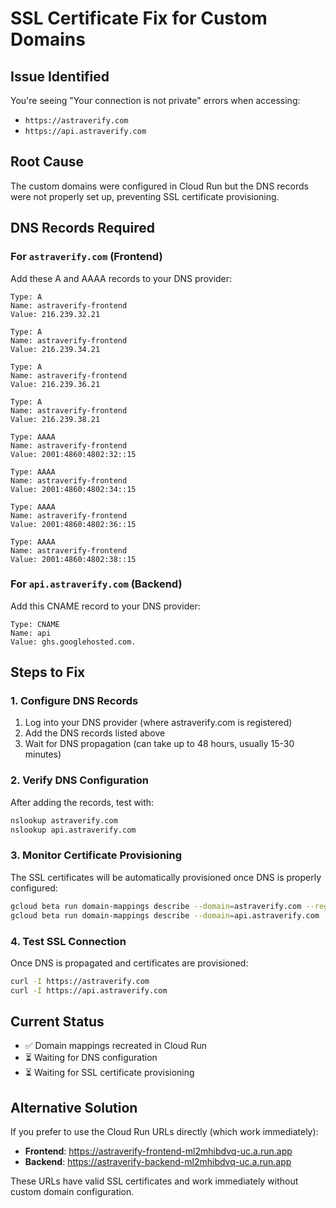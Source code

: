 # SSL Certificate Fix for Custom Domains

## Issue Identified
You're seeing "Your connection is not private" errors when accessing:
- `https://astraverify.com`
- `https://api.astraverify.com`

## Root Cause
The custom domains were configured in Cloud Run but the DNS records were not properly set up, preventing SSL certificate provisioning.

## DNS Records Required

### For `astraverify.com` (Frontend)
Add these A and AAAA records to your DNS provider:

```
Type: A
Name: astraverify-frontend
Value: 216.239.32.21

Type: A
Name: astraverify-frontend
Value: 216.239.34.21

Type: A
Name: astraverify-frontend
Value: 216.239.36.21

Type: A
Name: astraverify-frontend
Value: 216.239.38.21

Type: AAAA
Name: astraverify-frontend
Value: 2001:4860:4802:32::15

Type: AAAA
Name: astraverify-frontend
Value: 2001:4860:4802:34::15

Type: AAAA
Name: astraverify-frontend
Value: 2001:4860:4802:36::15

Type: AAAA
Name: astraverify-frontend
Value: 2001:4860:4802:38::15
```

### For `api.astraverify.com` (Backend)
Add this CNAME record to your DNS provider:

```
Type: CNAME
Name: api
Value: ghs.googlehosted.com.
```

## Steps to Fix

### 1. Configure DNS Records
1. Log into your DNS provider (where astraverify.com is registered)
2. Add the DNS records listed above
3. Wait for DNS propagation (can take up to 48 hours, usually 15-30 minutes)

### 2. Verify DNS Configuration
After adding the records, test with:
```bash
nslookup astraverify.com
nslookup api.astraverify.com
```

### 3. Monitor Certificate Provisioning
The SSL certificates will be automatically provisioned once DNS is properly configured:
```bash
gcloud beta run domain-mappings describe --domain=astraverify.com --region=us-central1
gcloud beta run domain-mappings describe --domain=api.astraverify.com --region=us-central1
```

### 4. Test SSL Connection
Once DNS is propagated and certificates are provisioned:
```bash
curl -I https://astraverify.com
curl -I https://api.astraverify.com
```

## Current Status
- ✅ Domain mappings recreated in Cloud Run
- ⏳ Waiting for DNS configuration
- ⏳ Waiting for SSL certificate provisioning

## Alternative Solution
If you prefer to use the Cloud Run URLs directly (which work immediately):
- **Frontend**: https://astraverify-frontend-ml2mhibdvq-uc.a.run.app
- **Backend**: https://astraverify-backend-ml2mhibdvq-uc.a.run.app

These URLs have valid SSL certificates and work immediately without custom domain configuration.
